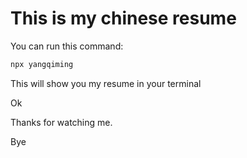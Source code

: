 # This is my chinese resume

You can run this command:

```bash
npx yangqiming
```

This will show you my resume in your terminal

Ok

Thanks for watching me.

Bye